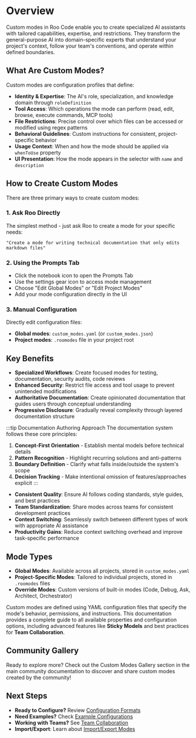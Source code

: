 # Overview

Custom modes in Roo Code enable you to create specialized AI assistants with tailored capabilities, expertise, and restrictions. They transform the general-purpose AI into domain-specific experts that understand your project's context, follow your team's conventions, and operate within defined boundaries.

## What Are Custom Modes?

Custom modes are configuration profiles that define:

- **Identity & Expertise**: The AI's role, specialization, and knowledge domain through `roleDefinition`
- **Tool Access**: Which operations the mode can perform (read, edit, browse, execute commands, MCP tools)
- **File Restrictions**: Precise control over which files can be accessed or modified using regex patterns
- **Behavioral Guidelines**: Custom instructions for consistent, project-specific behavior
- **Usage Context**: When and how the mode should be applied via `whenToUse` property
- **UI Presentation**: How the mode appears in the selector with `name` and `description`

## How to Create Custom Modes

There are three primary ways to create custom modes:

### 1. Ask Roo Directly
The simplest method - just ask Roo to create a mode for your specific needs:
```
"Create a mode for writing technical documentation that only edits markdown files"
```

### 2. Using the Prompts Tab
- Click the notebook icon to open the Prompts Tab
- Use the settings gear icon to access mode management
- Choose "Edit Global Modes" or "Edit Project Modes"
- Add your mode configuration directly in the UI

### 3. Manual Configuration
Directly edit configuration files:
- **Global modes**: `custom_modes.yaml` (or `custom_modes.json`)
- **Project modes**: `.roomodes` file in your project root

## Key Benefits

- **Specialized Workflows**: Create focused modes for testing, documentation, security audits, code reviews
- **Enhanced Security**: Restrict file access and tool usage to prevent unintended modifications
- **Authoritative Documentation**: Create opinionated documentation that guides users through conceptual understanding
- **Progressive Disclosure**: Gradually reveal complexity through layered documentation structure

:::tip Documentation Authoring Approach
The documentation system follows these core principles:
1. **Concept-First Orientation** - Establish mental models before technical details
2. **Pattern Recognition** - Highlight recurring solutions and anti-patterns
3. **Boundary Definition** - Clarify what falls inside/outside the system's scope
4. **Decision Tracking** - Make intentional omission of features/approaches explicit
:::

- **Consistent Quality**: Ensure AI follows coding standards, style guides, and best practices
- **Team Standardization**: Share modes across teams for consistent development practices
- **Context Switching**: Seamlessly switch between different types of work with appropriate AI assistance
- **Productivity Gains**: Reduce context switching overhead and improve task-specific performance

## Mode Types

- **Global Modes**: Available across all projects, stored in `custom_modes.yaml`
- **Project-Specific Modes**: Tailored to individual projects, stored in `.roomodes` files
- **Override Modes**: Custom versions of built-in modes (Code, Debug, Ask, Architect, Orchestrator)

Custom modes are defined using YAML configuration files that specify the mode's behavior, permissions, and instructions. This documentation provides a complete guide to all available properties and configuration options, including advanced features like **Sticky Models** and best practices for **Team Collaboration**.

## Community Gallery

Ready to explore more? Check out the Custom Modes Gallery section in the main community documentation to discover and share custom modes created by the community!

## Next Steps

- **Ready to Configure?** Review [Configuration Formats](./02-configuration-formats.md)
- **Need Examples?** Check [Example Configurations](./11-examples.md)
- **Working with Teams?** See [Team Collaboration](./13-team-collaboration.md)
- **Import/Export**: Learn about [Import/Export Modes](./10-import-export.md)